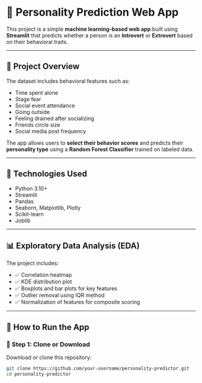 # 🧠 Personality Prediction Web App

This project is a simple **machine learning-based web app** built using **Streamlit** that predicts whether a person is an **Introvert** or **Extrovert** based on their behavioral traits.

---

## 📌 Project Overview

The dataset includes behavioral features such as:

- Time spent alone
- Stage fear
- Social event attendance
- Going outside
- Feeling drained after socializing
- Friends circle size
- Social media post frequency

The app allows users to **select their behavior scores** and predicts their **personality type** using a **Random Forest Classifier** trained on labeled data.

---

## 🧰 Technologies Used

- Python 3.10+
- Streamlit
- Pandas
- Seaborn, Matplotlib, Plotly
- Scikit-learn
- Joblib

---

## 📊 Exploratory Data Analysis (EDA)

The project includes:

- ✅ Correlation heatmap
- ✅ KDE distribution plot
- ✅ Boxplots and bar plots for key features
- ✅ Outlier removal using IQR method
- ✅ Normalization of features for composite scoring

---

## 🚀 How to Run the App

### 🔹 Step 1: Clone or Download

Download or clone this repository:

```bash
git clone https://github.com/your-username/personality-predictor.git
cd personality-predictor
